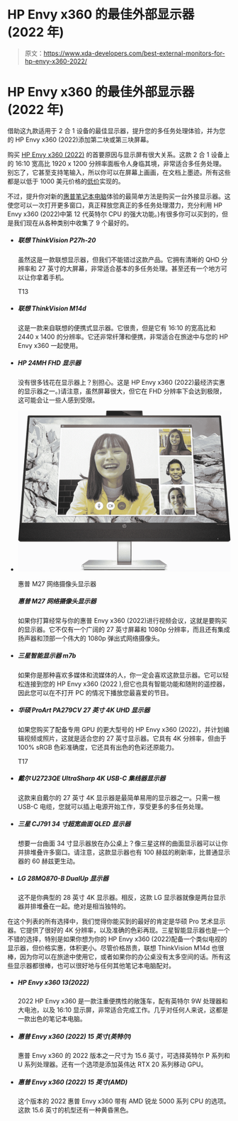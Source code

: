 # HP Envy x360 的最佳外部显示器(2022 年)

> 原文：<https://www.xda-developers.com/best-external-monitors-for-hp-envy-x360-2022/>

# HP Envy x360 的最佳外部显示器(2022 年)

借助这九款适用于 2 合 1 设备的最佳显示器，提升您的多任务处理体验，并为您的 HP Envy x360 (2022)添加第二块或第三块屏幕。

购买 [HP Envy x360 (2022)](https://www.xda-developers.com/hp-envy-x360-13-2022-review/) 的首要原因与显示屏有很大关系。这款 2 合 1 设备上的 16:10 宽高比 1920 x 1200 分辨率面板令人身临其境，非常适合多任务处理。别忘了，它甚至支持笔输入，所以你可以在屏幕上画画，在文档上墨迹。所有这些都是以低于 1000 美元价格的[低价](https://www.xda-developers.com/best-laptops-under-1000/)实现的。

不过，提升你对新的[惠普笔记本电脑](https://www.xda-developers.com/best-hp-laptops/)体验的最简单方法是购买一台外接显示器。这使您可以一次打开更多窗口，真正释放您真正的多任务处理潜力，充分利用 HP Envy x360 (2022)中第 12 代英特尔 CPU 的强大功能。)有很多你可以买到的，但是我们现在从各种类别中收集了 9 个最好的。

*   ##### 联想 ThinkVision P27h-20

    虽然这是一款联想显示器，但我们不能错过这款产品。它拥有清晰的 QHD 分辨率和 27 英寸的大屏幕，非常适合基本的多任务处理。甚至还有一个地方可以让你拿着手机。

    T13
*   ##### 联想 ThinkVision M14d

    这是一款来自联想的便携式显示器。它很贵，但是它有 16:10 的宽高比和 2440 x 1400 的分辨率。它还非常纤薄和便携，非常适合在旅途中与您的 HP Envy x360 一起使用。

*   ##### HP 24MH FHD 显示器

    没有很多钱花在显示器上？别担心。这是 HP Envy x360 (2022)最经济实惠的显示器之一。)请注意，虽然屏幕很大，但它在 FHD 分辨率下会达到极限，这可能会让一些人感到受限。

*   <picture>![The HP M27 Webcam monitor has a webcam on top, along with microphones and a speaker bar, helping you look and sound your best during important meetings.](img/863c715ffc32486b97d022fb19550d22.png)</picture>

    惠普 M27 网络摄像头显示器

    ##### 惠普 M27 网络摄像头显示器

    如果你打算经常与你的惠普 Envy x360 (2022)进行视频会议，这就是要购买的显示器。它不仅有一个广阔的 27 英寸屏幕和 1080p 分辨率，而且还有集成扬声器和顶部一个伟大的 1080p 弹出式网络摄像头。

*   ##### 三星智能显示器 m7b

    如果你是那种喜欢多媒体和流媒体的人，你一定会喜欢这款显示器。它可以轻松连接到您的 HP Envy x360 (2022 ),但它也具有智能功能和随附的遥控器，因此您可以在不打开 PC 的情况下播放您最喜爱的节目。

*   ##### 华硕 ProArt PA279CV 27 英寸 4K UHD 显示器

    如果您购买了配备专用 GPU 的更大型号的 HP Envy x360 (2022)，并计划编辑视频或照片，这就是适合您的 27 英寸显示器。它具有 4K 分辨率，但由于 100% sRGB 色彩准确度，它还具有出色的色彩还原能力。

    T17
*   ##### 戴尔 U2723QE UltraSharp 4K USB-C 集线器显示器

    这款来自戴尔的 27 英寸 4K 显示器是最简单易用的显示器之一。只需一根 USB-C 电缆，您就可以插上电源开始工作，享受更多的多任务处理。

*   ##### 三星 CJ791 34 寸超宽曲面 QLED 显示器

    想要一台曲面 34 寸显示器放在办公桌上？像三星这样的曲面显示器可以让你并排堆叠许多窗口。请注意，这款显示器也有 100 赫兹的刷新率，比普通显示器的 60 赫兹更生动。

*   ##### LG 28MQ870-B DualUp 显示器

    这不是你典型的 28 英寸 4K 显示器。相反，这款 LG 显示器就像是两台显示器并排堆叠在一起。绝对是相当独特的。

在这个列表的所有选择中，我们觉得你能买到的最好的肯定是华硕 Pro 艺术显示器。它提供了很好的 4K 分辨率，以及准确的色彩再现。三星智能显示器也是一个不错的选择，特别是如果你想为你的 HP Envy x360 (2022)配备一个类似电视的显示器，但价格实惠，体积更小。尽管价格昂贵，联想 ThinkVision M14d 也很棒，因为你可以在旅途中使用它，或者如果你的办公桌没有太多空间的话。所有这些显示器都很棒，也可以很好地与任何其他笔记本电脑配对。

*   ##### HP Envy x360 13(2022)

    2022 HP Envy x360 是一款注重便携性的敞篷车，配有英特尔 9W 处理器和大电池，以及 16:10 显示屏，非常适合完成工作。几乎对任何人来说，这都是一款出色的笔记本电脑。

*   ##### 惠普 Envy x360 (2022) 15 英寸(英特尔)

    惠普 Envy x360 的 2022 版本之一尺寸为 15.6 英寸，可选择英特尔 P 系列和 U 系列处理器。还有一个选项是添加英伟达 RTX 20 系列移动 GPU。

*   ##### 惠普 Envy x360 (2022) 15 英寸(AMD)

    这个版本的 2022 惠普 Envy x360 带有 AMD 锐龙 5000 系列 CPU 的选项。这款 15.6 英寸的机型还有一种黄昏黑色。